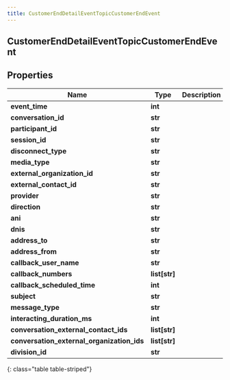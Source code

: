 ```yaml
---
title: CustomerEndDetailEventTopicCustomerEndEvent
---
```

## CustomerEndDetailEventTopicCustomerEndEvent

## Properties

|Name | Type | Description | Notes|
|------------ | ------------- | ------------- | -------------|
| **event_time** | **int** |  | [optional] |
| **conversation_id** | **str** |  | [optional] |
| **participant_id** | **str** |  | [optional] |
| **session_id** | **str** |  | [optional] |
| **disconnect_type** | **str** |  | [optional] |
| **media_type** | **str** |  | [optional] |
| **external_organization_id** | **str** |  | [optional] |
| **external_contact_id** | **str** |  | [optional] |
| **provider** | **str** |  | [optional] |
| **direction** | **str** |  | [optional] |
| **ani** | **str** |  | [optional] |
| **dnis** | **str** |  | [optional] |
| **address_to** | **str** |  | [optional] |
| **address_from** | **str** |  | [optional] |
| **callback_user_name** | **str** |  | [optional] |
| **callback_numbers** | **list[str]** |  | [optional] |
| **callback_scheduled_time** | **int** |  | [optional] |
| **subject** | **str** |  | [optional] |
| **message_type** | **str** |  | [optional] |
| **interacting_duration_ms** | **int** |  | [optional] |
| **conversation_external_contact_ids** | **list[str]** |  | [optional] |
| **conversation_external_organization_ids** | **list[str]** |  | [optional] |
| **division_id** | **str** |  | [optional] |
{: class="table table-striped"}


